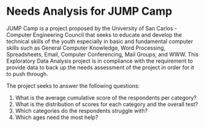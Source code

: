 # **Needs Analysis for JUMP Camp**

JUMP Camp is a project proposed by the University of San Carlos - Computer Engineering Council that seeks to educate and develop the technical skills of the youth especially in basic and fundamental computer skills such as General Computer Knowledge, Word Processing, Spreadsheets, Email, Computer Conferencing, Mail Groups, and WWW. This Exploratory Data Analysis project is in compliance with the requirement to provide data to back up the needs assessment of the project in order for it to push through.

The project seeks to answer the following questions:
1. What is the average cumulative score of the respondents per category?
2. What is the distribution of scores for each category and the overall test?
3. Which categories do the respondents struggle with?
4. Which ages need the most help?